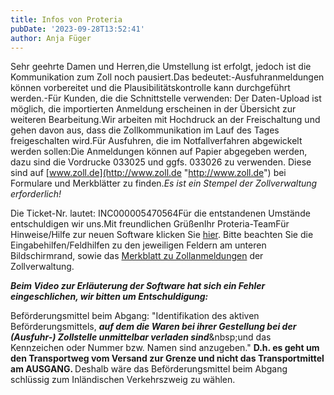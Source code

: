 ```yaml
---
title: Infos von Proteria
pubDate: '2023-09-28T13:52:41'
author: Anja Füger
---
```


Sehr geehrte Damen und Herren,die Umstellung ist erfolgt, jedoch ist die Kommunikation zum Zoll noch pausiert.Das bedeutet:-Ausfuhranmeldungen können vorbereitet und die Plausibilitätskontrolle kann durchgeführt werden.-Für Kunden, die die Schnittstelle verwenden: Der Daten-Upload ist möglich, die importierten Anmeldung erscheinen in der Übersicht zur weiteren Bearbeitung.Wir arbeiten mit Hochdruck an der Freischaltung und gehen davon aus, dass die Zollkommunikation im Lauf des Tages freigeschalten wird.Für Ausfuhren, die im Notfallverfahren abgewickelt werden sollen:Die Anmeldungen können auf Papier abgegeben werden, dazu sind die Vordrucke 033025 und ggfs. 033026 zu verwenden. Diese sind auf [www.zoll.de](http://www.zoll.de "http://www.zoll.de") bei Formulare und Merkblätter zu finden.*Es ist ein Stempel der Zollverwaltung erforderlich!*

Die Ticket-Nr. lautet: INC000005470564Für die entstandenen Umstände entschuldigen wir uns.Mit freundlichen GrüßenIhr Proteria-TeamFür Hinweise/Hilfe zur neuen Software klicken Sie [hier](https://help.proteria.de/tutorials/prasentation-proteria-software-de "https://help.proteria.de/tutorials/prasentation-proteria-software-de"). Bitte beachten Sie die Eingabehilfen/Feldhilfen zu den jeweiligen Feldern am unteren Bildschirmrand, sowie das [Merkblatt zu Zollanmeldungen](https://proteria.us17.list-manage.com/track/click?u=d11c59bf6155c5ceb7791f918&amp;id=96b402aa93&amp;e=881803a0a3 "https://proteria.us17.list-manage.com/track/click?u=d11c59bf6155c5ceb7791f918&amp;id=96b402aa93&amp;e=881803a0a3") der Zollverwaltung.

***Beim Video zur Erläuterung der Software hat sich ein Fehler eingeschlichen, wir bitten um Entschuldigung:***

Beförderungsmittel beim Abgang: \"Identifikation des aktiven Beförderungsmittels, ***auf dem die Waren bei ihrer Gestellung bei der (Ausfuhr-) Zollstelle unmittelbar verladen sind***&amp;nbsp;und das Kennzeichen oder Nummer bzw. Namen sind anzugeben.\" <strong>D.h. es geht um den Transportweg vom Versand zur Grenze und nicht das Transportmittel am AUSGANG. </strong>Deshalb wäre das Beförderungsmittel beim Abgang schlüssig zum Inländischen Verkehrszweig zu wählen.